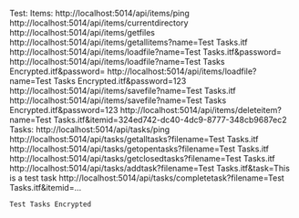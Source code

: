 ﻿Test:
	Items:
		http://localhost:5014/api/items/ping
		http://localhost:5014/api/items/currentdirectory	
		http://localhost:5014/api/items/getfiles
		http://localhost:5014/api/items/getallitems?name=Test Tasks.itf
		http://localhost:5014/api/items/loadfile?name=Test Tasks.itf&password=
		http://localhost:5014/api/items/loadfile?name=Test Tasks Encrypted.itf&password=
		http://localhost:5014/api/items/loadfile?name=Test Tasks Encrypted.itf&password=123
		http://localhost:5014/api/items/savefile?name=Test Tasks.itf
		http://localhost:5014/api/items/savefile?name=Test Tasks Encrypted.itf&password=123
		http://localhost:5014/api/items/deleteitem?name=Test Tasks.itf&itemid=324ed742-dc40-4dc9-8777-348cb9687ec2
	Tasks:
		http://localhost:5014/api/tasks/ping
		http://localhost:5014/api/tasks/getalltasks?filename=Test Tasks.itf
		http://localhost:5014/api/tasks/getopentasks?filename=Test Tasks.itf
		http://localhost:5014/api/tasks/getclosedtasks?filename=Test Tasks.itf
		http://localhost:5014/api/tasks/addtask?filename=Test Tasks.itf&task=This is a test task
		http://localhost:5014/api/tasks/completetask?filename=Test Tasks.itf&itemid=...
		

	Test Tasks Encrypted

	
